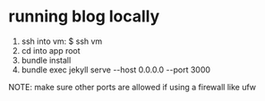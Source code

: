 # running blog locally
1. ssh into vm: $ ssh vm
1. cd into app root
1. bundle install
1. bundle exec jekyll serve --host 0.0.0.0 --port 3000

NOTE: make sure other ports are allowed if using a firewall like ufw 
